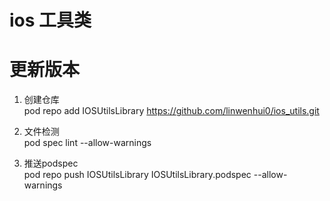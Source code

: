 # ios 工具类

# 更新版本
1. 创建仓库<br/>
pod repo add IOSUtilsLibrary https://github.com/linwenhui0/ios_utils.git

2. 文件检测<br/>
pod spec lint --allow-warnings

3. 推送podspec<br/>
pod repo push IOSUtilsLibrary IOSUtilsLibrary.podspec   --allow-warnings